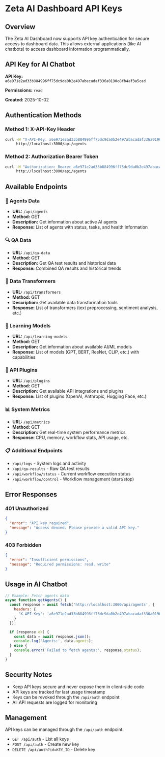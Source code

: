 # Zeta AI Dashboard API Keys

## Overview
The Zeta AI Dashboard now supports API key authentication for secure access to dashboard data. This allows external applications (like AI chatbots) to access dashboard information programmatically.

## API Key for AI Chatbot

**API Key:** `a6e971e2ad33b884996ff75dc9da0b2e497abacadaf336a0190c8fb4af3a5cad`

**Permissions:** `read`

**Created:** 2025-10-02

## Authentication Methods

### Method 1: X-API-Key Header
```bash
curl -H "X-API-Key: a6e971e2ad33b884996ff75dc9da0b2e497abacadaf336a0190c8fb4af3a5cad" \
     http://localhost:3000/api/agents
```

### Method 2: Authorization Bearer Token
```bash
curl -H "Authorization: Bearer a6e971e2ad33b884996ff75dc9da0b2e497abacadaf336a0190c8fb4af3a5cad" \
     http://localhost:3000/api/agents
```

## Available Endpoints

### 🤖 Agents Data
- **URL:** `/api/agents`
- **Method:** GET
- **Description:** Get information about active AI agents
- **Response:** List of agents with status, tasks, and health information

### 🔍 QA Data
- **URL:** `/api/qa-data`
- **Method:** GET
- **Description:** Get QA test results and historical data
- **Response:** Combined QA results and historical trends

### 🔧 Data Transformers
- **URL:** `/api/transformers`
- **Method:** GET
- **Description:** Get available data transformation tools
- **Response:** List of transformers (text preprocessing, sentiment analysis, etc.)

### 🧠 Learning Models
- **URL:** `/api/learning-models`
- **Method:** GET
- **Description:** Get information about available AI/ML models
- **Response:** List of models (GPT, BERT, ResNet, CLIP, etc.) with capabilities

### 🔌 API Plugins
- **URL:** `/api/plugins`
- **Method:** GET
- **Description:** Get available API integrations and plugins
- **Response:** List of plugins (OpenAI, Anthropic, Hugging Face, etc.)

### 📊 System Metrics
- **URL:** `/api/metrics`
- **Method:** GET
- **Description:** Get real-time system performance metrics
- **Response:** CPU, memory, workflow stats, API usage, etc.

### 📋 Additional Endpoints
- `/api/logs` - System logs and activity
- `/api/qa-results` - Raw QA test results
- `/api/workflow/status` - Current workflow execution status
- `/api/workflow/control` - Workflow management (start/stop)

## Error Responses

### 401 Unauthorized
```json
{
  "error": "API key required",
  "message": "Access denied. Please provide a valid API key."
}
```

### 403 Forbidden
```json
{
  "error": "Insufficient permissions",
  "message": "Required permissions: read, write"
}
```

## Usage in AI Chatbot

```javascript
// Example: Fetch agents data
async function getAgents() {
  const response = await fetch('http://localhost:3000/api/agents', {
    headers: {
      'X-API-Key': 'a6e971e2ad33b884996ff75dc9da0b2e497abacadaf336a0190c8fb4af3a5cad'
    }
  });

  if (response.ok) {
    const data = await response.json();
    console.log('Agents:', data.agents);
  } else {
    console.error('Failed to fetch agents:', response.status);
  }
}
```

## Security Notes

- Keep API keys secure and never expose them in client-side code
- API keys are tracked for last usage timestamp
- Keys can be revoked through the `/api/auth` endpoint
- All API requests are logged for monitoring

## Management

API keys can be managed through the `/api/auth` endpoint:
- `GET /api/auth` - List all keys
- `POST /api/auth` - Create new key
- `DELETE /api/auth?id=KEY_ID` - Delete key